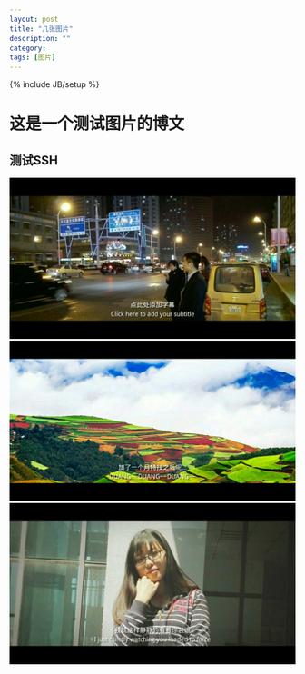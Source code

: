 ```yaml
---
layout: post
title: "几张图片"
description: ""
category: 
tags: [图片]
---
```

{% include JB/setup %}
# 这是一个测试图片的博文
## 测试SSH

![图片1](/_posts/album/1.jpg)
![图片2](/_posts/album/2.jpg)
![图片3](/_posts/album/3.jpg)